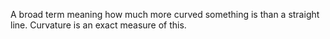 A broad term meaning how much more curved something is than a straight
line. Curvature is an exact measure of this.

